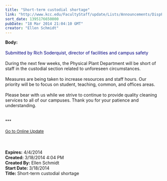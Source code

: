 ```yaml
---
title: "Short-term custodial shortage"
link: "http://www.kcc.edu/FacultyStaff/update/Lists/Announcements/DispForm.aspx?ID=1447"
sort_date: 1395176650000
pubDate: "18 Mar 2014 21:04:10 GMT"
creator: "Ellen Schmidt"
---
```


<div><b>Body:</b> <div class="ExternalClassFD110ADEC7BA42A0BC8FD9335C73D1A6"><div> </div>
<div><font color="#000080">Submitted by Rich Soderquist, director of facilities and campus safety</font></div>
<div> </div>
<div>During the next few weeks, the Physical Plant Department will be short of staff in the custodial section related to unforeseen circumstances. </div>
<div> </div>
<div>Measures are being taken to increase resources and staff hours. Our priority will be to focus on student, teaching, common, and offices areas. </div>
<div> </div>
<div>Please bear with us while we strive to continue to provide quality cleaning services to all of our campuses. Thank you for your patience and understanding.<br /></div>
<div> </div>
<div> 
<div><font size="2">***</font></div>
<div><font size="2"></font> </div>
<div><font size="2"></font></div>
<div><font size="2"></font></div>
<div><font size="2"></font></div>
<div><font size="2"></font></div>
<div><font size="2"></font></div>
<div><font size="2"></font></div>
<div><font size="2"></font></div>
<div><font size="2"></font></div>
<div><a href="/FacultyStaff/update/Pages/dailyupdate.aspx"><font size="2">Go to Online Update</font></a></div>
<div> </div>
<div> </div>
<div> </div></div></div></div>
<div><b>Expires:</b> 4/4/2014</div>
<div><b>Created:</b> 3/18/2014 4:04 PM</div>
<div><b>Created By:</b> Ellen Schmidt</div>
<div><b>Start Date:</b> 3/18/2014</div>
<div><b>Title:</b> Short-term custodial shortage</div>

